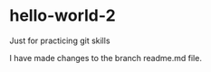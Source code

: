 # hello-world-2
Just for practicing git skills 

I have made changes to the branch readme.md file. 
